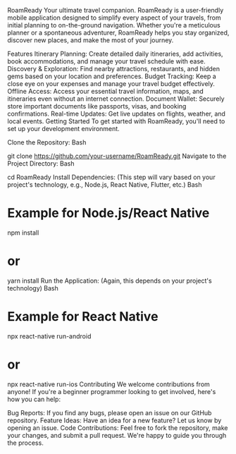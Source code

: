 RoamReady
Your ultimate travel companion.
RoamReady is a user-friendly mobile application designed to simplify every aspect of your travels, from initial planning to on-the-ground navigation. Whether you're a meticulous planner or a spontaneous adventurer, RoamReady helps you stay organized, discover new places, and make the most of your journey.

Features
Itinerary Planning: Create detailed daily itineraries, add activities, book accommodations, and manage your travel schedule with ease.
Discovery & Exploration: Find nearby attractions, restaurants, and hidden gems based on your location and preferences.
Budget Tracking: Keep a close eye on your expenses and manage your travel budget effectively.
Offline Access: Access your essential travel information, maps, and itineraries even without an internet connection.
Document Wallet: Securely store important documents like passports, visas, and booking confirmations.
Real-time Updates: Get live updates on flights, weather, and local events.
Getting Started
To get started with RoamReady, you'll need to set up your development environment.

Clone the Repository:
Bash

git clone https://github.com/your-username/RoamReady.git
Navigate to the Project Directory:
Bash

cd RoamReady
Install Dependencies: (This step will vary based on your project's technology, e.g., Node.js, React Native, Flutter, etc.)
Bash

# Example for Node.js/React Native
npm install
# or
yarn install
Run the Application: (Again, this depends on your project's technology)
Bash

# Example for React Native
npx react-native run-android
# or
npx react-native run-ios
Contributing
We welcome contributions from anyone! If you're a beginner programmer looking to get involved, here's how you can help:

Bug Reports: If you find any bugs, please open an issue on our GitHub repository.
Feature Ideas: Have an idea for a new feature? Let us know by opening an issue.
Code Contributions: Feel free to fork the repository, make your changes, and submit a pull request. We're happy to guide you through the process.